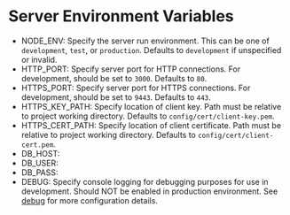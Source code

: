 # Server Environment Variables
- NODE_ENV:
    Specify the server run environment. This can be one of `development`, `test`, or `production`. Defaults to `development` if unspecified or invalid.
- HTTP_PORT:
    Specify server port for HTTP connections. For development, should be set to `3000`. Defaults to `80`.
- HTTPS_PORT:
    Specify server port for HTTPS connections. For development, should be set to `9443`. Defaults to `443`.
- HTTPS_KEY_PATH:
    Specify location of client key. Path must be relative to project working directory. Defaults to `config/cert/client-key.pem`.
- HTTPS_CERT_PATH:
    Specify location of client certificate. Path must be relative to project working directory. Defaults to `config/cert/client-cert.pem`.
- DB_HOST:
- DB_USER:
- DB_PASS:
- DEBUG:
    Specify console logging for debugging purposes for use in development. Should NOT be enabled in production environment. See [debug](https://www.npmjs.com/package/debug) for more configuration details.